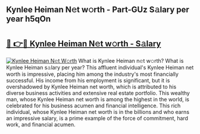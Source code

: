 ## Kynlee Heiman N𝚎t w𝚘rth - Part-GUz S𝚊lary per year h5qOn

# <h2><a href="http://gc46qro.nevu.top/?p=Kynlee+Heiman">🔗 👉🔴 Kynlee Heiman N𝚎t w𝚘rth - S𝚊lary</a></h2>

[![Kynlee Heiman N𝚎t W𝚘rth](https://i.imgur.com/Oavwk0R.jpeg)](http://gc46qro.nevu.top/?p=Kynlee+Heiman)
What is Kynlee Heiman n𝚎t w𝚘rth? What is Kynlee Heiman s𝚊lary per year?
This affluent individual's Kynlee Heiman net worth is impressive, placing him among the industry's most financially successful. His income from his employment is significant, but it is overshadowed by Kynlee Heiman net worth, which is attributed to his diverse business activities and extensive real estate portfolio. This wealthy man, whose Kynlee Heiman net worth is among the highest in the world, is celebrated for his business acumen and financial intelligence. This rich individual, whose Kynlee Heiman net worth is in the billions and who earns an impressive salary, is a prime example of the force of commitment, hard work, and financial acumen.
